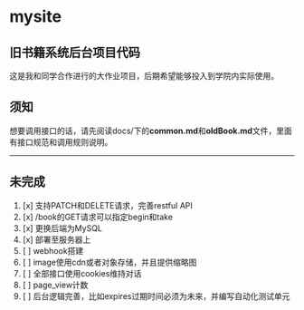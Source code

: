 ﻿# mysite
## 旧书籍系统后台项目代码
这是我和同学合作进行的大作业项目，后期希望能够投入到学院内实际使用。

## 须知
想要调用接口的话，请先阅读docs/下的**common.md**和**oldBook.md**文件，里面有接口规范和调用规则说明。

---

## 未完成
1. [x] 支持PATCH和DELETE请求，完善restful API
2. [x] /book的GET请求可以指定begin和take
3. [x] 更换后端为MySQL
4. [x] 部署至服务器上
5. [ ] webhook搭建
6. [ ] image使用cdn或者对象存储，并且提供缩略图
7. [ ] 全部接口使用cookies维持对话
8. [ ] page_view计数
9. [ ] 后台逻辑完善，比如expires过期时间必须为未来，并编写自动化测试单元
